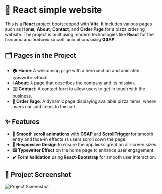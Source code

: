 # 🚀 React simple website

This is a **React** project bootstrapped with **Vite**. It includes various pages such as **Home**, **About**, **Contact**, and **Order Page** for a pizza ordering website. The project is built using modern technologies like **React** for the frontend and features smooth animations using **GSAP**.

## 🗂 Pages in the Project

- **🏠 Home**: A welcoming page with a hero section and animated typewriter effect.
- **ℹ️ About**: A page that describes the company and its mission.
- **✉️ Contact**: A contact form to allow users to get in touch with the business.
- **🍕 Order Page**: A dynamic page displaying available pizza items, where users can add items to the cart.

## ✨ Features

- **🎥 Smooth scroll animations** with **GSAP** and **ScrollTrigger** for smooth entry and fade-in effects as users scroll down the page.
- **📱 Responsive Design** to ensure the app looks great on all screen sizes.
- **⌨️ Typewriter Effect** on the home page to enhance user engagement.
- **✔️ Form Validation** using **React-Bootstrap** for smooth user interaction.

## 📸 Project Screenshot

![Project Screenshot](./assets/images/homess.png)